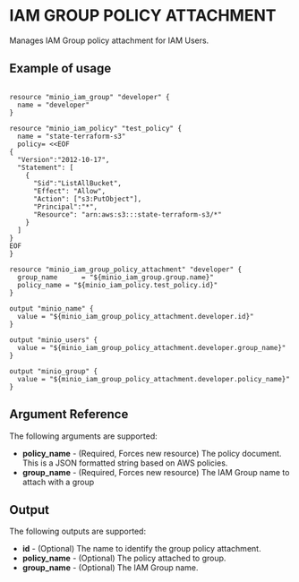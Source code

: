 # IAM GROUP POLICY ATTACHMENT

Manages IAM Group policy attachment for IAM Users.

## Example of usage

```hcl

resource "minio_iam_group" "developer" {
  name = "developer"
}

resource "minio_iam_policy" "test_policy" {
  name = "state-terraform-s3"
  policy= <<EOF
{
  "Version":"2012-10-17",
  "Statement": [
    {
      "Sid":"ListAllBucket",
      "Effect": "Allow",
      "Action": ["s3:PutObject"],
      "Principal":"*",
      "Resource": "arn:aws:s3:::state-terraform-s3/*"
    }
  ]
}
EOF
}

resource "minio_iam_group_policy_attachment" "developer" {
  group_name      = "${minio_iam_group.group.name}"
  policy_name = "${minio_iam_policy.test_policy.id}"
}

output "minio_name" {
  value = "${minio_iam_group_policy_attachment.developer.id}"
}

output "minio_users" {
  value = "${minio_iam_group_policy_attachment.developer.group_name}"
}

output "minio_group" {
  value = "${minio_iam_group_policy_attachment.developer.policy_name}"
}
```

## Argument Reference

The following arguments are supported:

* **policy_name** - (Required, Forces new resource) The policy document. This is a JSON formatted string based on AWS policies.
* **group_name** - (Required, Forces new resource) The IAM Group name to attach with a group

## Output

The following outputs are supported:

* **id** - (Optional) The name to identify the group policy attachment.
* **policy_name** - (Optional) The policy attached to group.
* **group_name** - (Optional) The IAM Group name.
